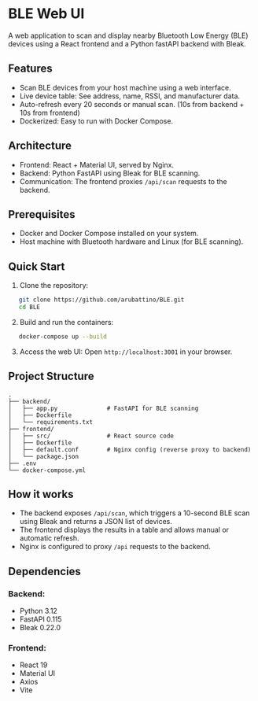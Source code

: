 # BLE Web UI

A web application to scan and display nearby Bluetooth Low Energy (BLE) devices using a React frontend and a Python fastAPI backend with Bleak.

## Features

- Scan BLE devices from your host machine using a web interface.
- Live device table: See address, name, RSSI, and manufacturer data.
- Auto-refresh every 20 seconds or manual scan. (10s from backend + 10s from frontend)
- Dockerized: Easy to run with Docker Compose.

## Architecture

- Frontend: React + Material UI, served by Nginx.
- Backend: Python  FastAPI using Bleak for BLE scanning.
- Communication: The frontend proxies `/api/scan` requests to the backend.

## Prerequisites

- Docker and Docker Compose installed on your system.
- Host machine with Bluetooth hardware and Linux (for BLE scanning).

## Quick Start

1. Clone the repository:
```bash
   git clone https://github.com/arubattino/BLE.git
   cd BLE
```

2. Build and run the containers:
```bash
   docker-compose up --build
```

3. Access the web UI:
Open `http://localhost:3001` in your browser.

## Project Structure

```text
.
├── backend/
│   ├── app.py              # FastAPI for BLE scanning
│   ├── Dockerfile
│   └── requirements.txt
├── frontend/
│   ├── src/                # React source code
│   ├── Dockerfile
│   ├── default.conf        # Nginx config (reverse proxy to backend)
│   └── package.json
├── .env
└── docker-compose.yml
```

## How it works

- The backend exposes `/api/scan`, which triggers a 10-second BLE scan using Bleak and returns a JSON list of devices.
- The frontend displays the results in a table and allows manual or automatic refresh.
- Nginx is configured to proxy `/api` requests to the backend.

## Dependencies

### Backend:

- Python 3.12
- FastAPI 0.115
- Bleak 0.22.0

### Frontend:

- React 19
- Material UI
- Axios
- Vite
